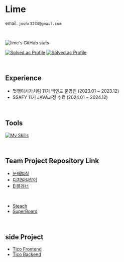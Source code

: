 # Lime

email: `joohr1234@gmail.com`

<br/>

![lime's GitHub stats](https://github-readme-stats.vercel.app/api?username=Juhyorim&show_icons=true&theme=material-palenight&card_width=5px)

[![Solved.ac Profile](http://mazassumnida.wtf/api/v2/generate_badge?boj=lime)](https://solved.ac/lime/)
[![Solved.ac Profile](http://mazassumnida.wtf/api/v2/generate_badge?boj=mylimeorange)](https://solved.ac/mylimeorange/)

<br/>

## Experience

- 멋쟁이사자처럼 11기 백엔드 운영진 (2023.01 ~ 2023.12)
- SSAFY 11기 JAVA과정 수료 (2024.01 ~ 2024.12)

<br/>

## Tools

[![My Skills](https://skillicons.dev/icons?i=java,spring,mysql,mongodb,redis,react,github,linux&perline=10)](https://skillicons.dev)

<br/>

## Team Project Repository Link

- [분배법칙](https://github.com/Team-Algebra/boonbae-backend)
- [디지털길잡이](https://github.com/Team-Connecter/Digital-Guiljabi-Back)
- [EI플래너](https://github.com/Juhyorim/ei-planner-server)

<br/>

- [Steach](https://github.com/Juhyorim/steach-server)
- [SuperBoard](https://github.com/TEAM-Narara/total-repo)

<br/>

## side Project

- [Tico Frontend](https://github.com/Juhyorim/React-Lime)
- [Tico Backend](https://github.com/Juhyorim/lime-server)
